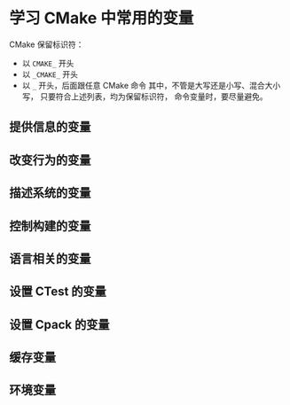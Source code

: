 # 学习 CMake 中常用的变量

CMake 保留标识符：
+ 以 `CMAKE_` 开头
+ 以 `_CMAKE_` 开头
+ 以 `_` 开头，后面跟任意 CMake 命令
其中，不管是大写还是小写、混合大小写，
只要符合上述列表，均为保留标识符，
命令变量时，要尽量避免。

## 提供信息的变量

## 改变行为的变量

## 描述系统的变量

## 控制构建的变量

## 语言相关的变量

## 设置 CTest 的变量

## 设置 Cpack 的变量

## 缓存变量

## 环境变量
